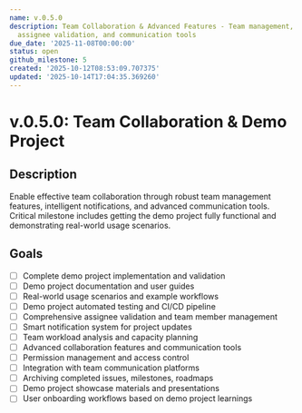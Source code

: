 ```yaml
---
name: v.0.5.0
description: Team Collaboration & Advanced Features - Team management, notifications,
  assignee validation, and communication tools
due_date: '2025-11-08T00:00:00'
status: open
github_milestone: 5
created: '2025-10-12T08:53:09.707375'
updated: '2025-10-14T17:04:35.369260'
---
```


# v.0.5.0: Team Collaboration & Demo Project

## Description

Enable effective team collaboration through robust team management features, intelligent notifications, and advanced communication tools. Critical milestone includes getting the demo project fully functional and demonstrating real-world usage scenarios.

## Goals

- [ ] Complete demo project implementation and validation
- [ ] Demo project documentation and user guides
- [ ] Real-world usage scenarios and example workflows
- [ ] Demo project automated testing and CI/CD pipeline
- [ ] Comprehensive assignee validation and team member management
- [ ] Smart notification system for project updates
- [ ] Team workload analysis and capacity planning
- [ ] Advanced collaboration features and communication tools
- [ ] Permission management and access control
- [ ] Integration with team communication platforms
- [ ] Archiving completed issues, milestones, roadmaps
- [ ] Demo project showcase materials and presentations
- [ ] User onboarding workflows based on demo project learnings